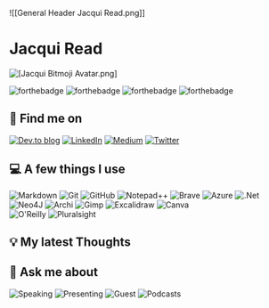 ![[General Header Jacqui Read.png]]
# Jacqui Read
![[Jacqui Bitmoji Avatar.png]](she/her)

![forthebadge](https://forthebadge.com/images/badges/uses-badges.svg)  ![forthebadge](https://forthebadge.com/images/badges/made-with-markdown.svg) ![forthebadge](https://forthebadge.com/images/badges/makes-people-smile.svg) ![forthebadge](https://forthebadge.com/images/badges/no-ragrets.svg)

## 👋 Find me on
[![Dev.to blog](https://img.shields.io/badge/dev.to-0A0A0A?style=for-the-badge&logo=dev.to&logoColor=white)](https://dev.to/tekiegirl) [![LinkedIn](https://img.shields.io/badge/linkedin-%230077B5.svg?style=for-the-badge&logo=linkedin&logoColor=white)](https://www.linkedin.com/in/jacquelineread/) [![Medium](https://img.shields.io/badge/Medium-12100E?style=for-the-badge&logo=medium&logoColor=white)](https://medium.com/@tekiegirl) [![Twitter](https://img.shields.io/badge/tekiegirl-%231DA1F2.svg?style=for-the-badge&logo=Twitter&logoColor=white)](https://twitter.com/tekiegirl) 

## 💻 A few things I use
![Markdown](https://img.shields.io/badge/markdown-%23000000.svg?style=for-the-badge&logo=markdown&logoColor=white) ![Git](https://img.shields.io/badge/git-%23F05033.svg?style=for-the-badge&logo=git&logoColor=white) ![GitHub](https://img.shields.io/badge/github-%23121011.svg?style=for-the-badge&logo=github&logoColor=white) ![Notepad++](https://img.shields.io/badge/Notepad++-90E59A.svg?style=for-the-badge&logo=notepad%2B%2B&logoColor=black) ![Brave](https://img.shields.io/badge/Brave-FF1B2D?style=for-the-badge&logo=Brave&logoColor=white) 
![Azure](https://img.shields.io/badge/microsoft%20azure-0089D6?style=for-the-badge&logo=microsoft-azure&logoColor=white) ![.Net](https://img.shields.io/badge/.NET-512BD4?style=for-the-badge&logo=dotnet&logoColor=white) ![Neo4J](https://img.shields.io/badge/Neo4j-008CC1?style=for-the-badge&logo=neo4j&logoColor=white) 
![Archi](https://img.shields.io/badge/Archi-%2300C4CC.svg?color=white&style=for-the-badge&logo=data%3Aimage%2Fpng%3Bbase64%2CiVBORw0KGgoAAAANSUhEUgAAADIAAAAyCAYAAAAeP4ixAAANXElEQVR42tVaBVxbydZ%2F8rm7f2t1oV7kufuju1svtnV3d%2FcWrbtRoF6ou0EICSSE5EYgjgSKW5ci%2FzdnZtMLVDbt%2Bv39Tgsz586cP0fmzDn3W1%2Fkc%2FDggY4ajea0Vqu9ePTokW7f%2BqY9M2bM%2FNd0RepavdFVp8gqQbahHDmS%2B0lGRvrWZcuW%2Fcc3AcN3rly%2BNNaS57SfvWLHz8NTsXWvhBNnrfjByEdITLbBkutyX79%2BbQrj%2Fe7XEsHu3buDjEaTKk3taR41W4VOf3yIzoy27Tcj%2FrwdHf%2FwkI8NnpaBB8rCFrPZoj1w4MBPvjYA9uzZ%2FbZKpT6mN3mal2034K3fP0LX91MZpaHroDRsO2BB%2FAUHOgWn8XGidxjP%2FE050BmLm9XqzKR9%2B%2FZ2%2BMoABAcH%2F0Na6sOlBpO74thZOzp%2FqEDXDxh9mI5uRIOV7Gclth3KY0BcbF5JY2yOxtM573sM7MEkK%2FRGd7VCkbomLCz8n79UEOfPnxuZZ3Oak2%2B68IdJanQYpBBCEg3JYKRCt6FqRioGxIb4i250kccEz2AiJTqyd389XoVz15zItbqsySnJH7Etvv2FAti1a1cfvd5wX5Vd3PzRQi39ZWXhmYDdh6nRfXgmoyx0H0GkwfYjDsQnF6DrcA2N0Rzn6TasNSihpZC5GqRripsNBil9%2F%2F79%2Fp87gJiY6P9RKpW7DKbCpo27zfjfPyhaAVAzAJlcyB5M8B4jtegxKhs9Q7LZ%2FzpsP%2BpEfEohutEYI5rjPCMEMHqX1vAC%2Br8%2FKrA61sjMrahZpVId3L1r11ufGYC%2Fv%2F%2FfPHhwb7ZkdpUkXrSj6xCybdKC0IAA0Fp4HXqG5sAvTM%2FIwGn7sXzEX%2FKge6j4neaIh3i9oGgNAUjF1ybtdGQ%2Bd%2FysDZLZXfbo4f1Fv%2F3tb%2F%2F%2BjUAkJiYGW602%2FdW7Lnw4VYV3g9OEEwstkIkwITTPAPiFCuF7RUiMjOj1kYlT5IlCxF8uQc8I%2Bp3IyHn8wr2gvIA0tKasHbbXe2zPP07KQMpNJ6w2h%2Fn06dNDfRI%2BJCTk2yycdtVotde0ek%2Fz%2BCWZ6DJIhFMvCO4HIwiE1guAhBLCjzah92gzeo%2BxoPdYolxExRch%2Fspj%2BIkxmiMe4qV36F1ag9YS2iFfGiaDoTBOMkTMUyNT52nW6XLu7tu3z2%2FMmDEvDwjXrl2bWFhU0hB32Ix%2F%2F%2FU9dAl%2BKGK%2FVxPcmUkLHIQwIdIAARhj5oL3GZeHPuOt6DOB0Xgbok4WI%2F5qGfzYz2Isj%2FHkEi8HJQBJQjshObT2C8Ckcln%2Bi8m0ebcEp6u48datW3NeCoQld%2FslSyW0UjkWbdbhf373iOK9cOyhQhMCBPmBgZuJAGAhAELQiXb0neTg1GeyE9GJj3HyWjl6T3LK44yHeOkdoSUzrUVrkv94wYjIxnyGZHjnD48QMkeNNHUxLLYqGAyGxJcCYZnq%2Fsi9EkYvUEOheYy0rFL8foqGzgC2sGxObUHk0l9ZBsCE7zfFhX5T3YzyEZ1UhpPXK9FnSr4Ym%2BImHhkQaY80JIMRmuFmliWCyggVLt0ugN5SiaVbdVjMyKDXvxpI1H4jy5EeMLtMxaoYEyyOWiRcKkDAaOaQwpy8IEgAEkSA4ACYoNPy0X96AaNC9J9RhJhTFUi4UY2%2B04tojOaIh4ESgPpMIu20ByN8pk%2BoFtFH7bC567A3wY4u5C8sX1uyLccHIAdMzB7JwdO4SXUZrkbi5QJI1lpsPeREtwiJO2ufsZ%2BA4FoQGug%2FrYALP2CmBwNmFTMqQczpKiTcrEE%2F9jON0RzxECDSGL1L2mkNpkOohAWRNmhM1biZ%2BhjfH6OhdIeZWBqXbcl2vY9ABrWOUpnoOEyDwXONuKMsh8ZYg%2BlbWe40RpiTAEFaKBQAmMADZz%2BG%2F5xSDJxbhtgzNUi8VYcBc8pojM8NZDzES%2B9wMMwUaa3uY%2FMwaoUdadoqKHVVmLjGgreGUljOFI7%2FAXN8JptPQKIPmIU2PiQHF75BcZ5CZPdwI6ZvcUJjrsM9dTV%2BPNfdCkQxE5KBYML6zytHwPwK%2BC%2BoROy5OiTefoKB8ytpjOYYQAJEYIqfgek91YWL9ypgtNdj1Z58%2BJGJsT1pbwoy4rBUctmWRBp8BPIBNyuKGpRKyA4%2B2sSjTE9mUtvjS2AvbMDBlEp8fy7TBIGYSyAqELCwCoGLqhG4uAZx558g8c7H8Gc%2F0xjNEY8%2F46V3AmZ7EJlYDhtb60gKC9MTbbQH7UVnDO0tDks5gvkI5KDFe26QSil6UEgUJ%2FZo4eBe5%2FafXYCUhzXQ2xqw%2FlgVes0VIAhA0NI6BC2rR9zFBiTdfYqApfU0RnOcp9eccizcWwmNpQF3M%2Bvwq8WFzN%2BctLbs%2BBES7U0yeM2LZGNAJN%2BACP%2BQzYpHqgiKVBYKteScFGK5c%2FtN82D0lnI8yvkYmeanmBhXh36L6%2FC95U%2FwvRUN2JHciKR7TQha3sDHBrK5UdtqkaZvQIaxAbN2VKA7W4M7%2FxTu%2BLQH7SVHMCYDyUIykWxLfQci%2BwctIs4NblYUXQSQqW6yb4pEwomZ%2FS85VAfJ2YTrqkb8fN1TBK1qwv7rzUhRtsB%2FZRN%2BuPopzj5qhCW%2FCRsS6hG4sIL7FK0hfMXtjWB8L9pTnCteP1Fzk18a5SsQ%2BSRni8hA%2BnAgNjIr7qADWBglp%2FVn0SmAOTaZjT8zp0PXG2HztEBpaoH3MblaYC1qQdL9Rqapes5L79C7tAatJcKxk%2Fbg4V0GouMZsgzE6AuQXBmI19HDBRCy3TZAZnqBlHOhgpbU4nsMSBAzqSGxzWj%2FbDvfjMAVT4mH8wrHL4eIYC8BEv5lAJnxYiCBzB9Cdz8PJOpiMwKWvwaQ0Z8rkE8xrVltTIs5dT0S7zVyM0qTZNOSnC3IK2zBOeYj3yfTWvKFm9bLnN34Umcnhw1cUIH1J%2BvIkUlY7tiyszdzZ%2F%2F%2BqqdIYiBzC5qwOYlp5eXOTn80OYkUUYvLJIC8afgNbRt%2BKdZ7wy%2BFzllx5cgwNUChb6DQSiGWmc%2BLw6%2F%2FkjoM21KLVF0DVOYGzNn5ovBrFeE3wvfw6%2BuBSBcoOeOl03eSkx9id9V10Fg%2BxqK9lfyQkw%2FEWkavPhDn76lEFnv3hQfi6Dc%2FEH1OUfwmWnE4pYynFVGJTPjZIkXxF3mW8Jf2KcoinqKwuZenKIeSWYoy4cUpirhkKeUU5c2SRi03L0rkVu52Q7LXU4LHEj2n7CszPc8njfO9SWM9HZhy0siz4NYZsBt9prmQfL8Ckq0ey3e50dP3pNH3NP6tIRpMXG3hqTWl2CErRMrtzblEBlzw5mn8ZDmND1vlgCK7itPYFWa8TWn8sNdO4wmI0Xux4peZ743WsMtNCbSman7Z6RD6oouV87UvVsQrbomyg9OatHbHMAlLYuzQmatx9X4J%2BodnkTZe62IlX3VZ5WLPSRtdM%2Bm6ya%2BdPX256pJ2CBC%2F1nqvulXoS7%2FLV13v3V2%2Bt7%2FoqhuWjV0nHbAyGWKO5JFMvl91I%2FdLWLJFB725kl34C5mzU%2FH55cWHPp9WfEhsX3xwtSs%2BUCWlffFB16b4MDBMjRsPPdAaKzB3nQaLtmS%2FEgiVgw443DVUcqHSCy%2FByOUglVwOag1mdPtykE2YGyMKp9EJohzU61XloNEyCG9tSzi4fJmivsu4xVnI0D6GMbfy1eWgK1euRDhdRXV74y34%2F9%2FdFwW6QXKBTqQtryrQWSDMTYAik5ELdNZ2BTpRz6J3aQ2vObUv0HVtVaD779%2Fcx44jZrjzPU9u3Lgx5VNaBzvfYV2kszmm4sa5a7UMiFwylcHIZkYHliiZSu1LpkQ%2BlkxzZHMiTbygZDpluQbZkqcpK0tzibX5Or5Ga%2FngL6xWq%2Fr2o3yMmpPJitgymGc%2BM%2BL5IrbfsyI2kQmRx9sVsWmea0Cu%2Bb6siE17Dp2hxvX7brCCevaxY8d%2B96adhb%2B4ffvmBKPZkU8dpYGjlOjSyme6tWkrtNJQ6GdpK1CYTYff8HScvuSA0ez03L93Z3qHDh3%2B%2BjP3STZt2vjvCkXaFslc0BDLwuB%2F%2F1HRrlOVKWuIQMlNnddu9NDa2%2FZbYDAXNqanK2IiIyP%2F63PvXMXGxnZhke2q1lDSNHmFjtTfBlA3ufXmJbn1Jo8Jnhe03sYt0SIzp5i1DnS34%2BLi%2FL7wZmhCQkJwHrPZa%2FfczIaz8E6wgoFq3wwlat8MJcFl4YneG6TAoKmZ7MxyUzNHOnOGmjlf7kNtuZkGk7M4KcUJv2EKijBk3wwU0Sft6YOftKc%2FEK1pmvO2p7sOVvCPCSSTi7XXHiz86U9%2F5nN77QtolMb8l0KRvlMyFzVu2GXC%2F4kPBkTs934wcJ4%2BGKAxQXS4rYqRmB94mpTKjIMs5P9f%2B3W%2FSkC99Xr9A3W2p2ncokx0fvYJh6nNJxzhc9VIzypqliRj%2Bs6dOwd%2B6%2Bv6nDt3dnhunsOUctOB349Lw5a9EuvOWvGLiFRcuOaAJc%2BRl5x8MVx8FPA1fyIiIv6BtZQXG0yuykzdY2ZCFdBLrpp0RerKKVOm%2FPO3vmkP677%2Bv1qtPsQonn0J9O4XudefAGEIQa29uTNmAAAAAElFTkSuQmCC) ![Gimp](https://img.shields.io/badge/gimp-5C5543?style=for-the-badge&logo=gimp&logoColor=white) ![Excalidraw](https://img.shields.io/badge/Excalidraw-%2300C4CC.svg?color=white&style=for-the-badge&logo=data%3Aimage%2Fpng%3Bbase64%2CiVBORw0KGgoAAAANSUhEUgAAADIAAAAyCAAAAAA7VNdtAAAACXBIWXMAAC4jAAAuIwF4pT92AAACb0lEQVRIx5XWy0uUURjH8f6GaJ8RFLRsk7UzWrjLlYUbtVx2VdHSwfCGCXbRHO8aVGBRY5TgpTJDkshIU0zzhqbjbca5Oo7OOO%2F5tphpEho5z5zN%2B3vOywfe51m85xwg9nIH2G8diLmr3l8u9MZFQk0Vm4s3nXGQ7eJ3CqzpK2LiMc0AMJc8LST2%2FA0wZoMwm%2FhFRJYuuYD%2BrifAbGKPEpCMMYCep60AtrQ5ASlzARjLCmDLZAhIm21P0TsBuHSkx7pn2lUGDL3SkYmf%2F3L3JKg8t45YP0Sjr8iA5ZfaXjz10fh6DGhza4mR%2FTd5c0JgM%2Bsn5koORZJlCKif1xN%2FwnrkC7OCsJ6n9ISqkfDz2SDQOIyAjIZH5EwNwFpqUEICJz0Aj%2FuAxrdICDUbdodrJMkPG0eKRGT8Ru6VwvYL3UBrTaaEbBbsAvbTPrAnLZ0ICIg7RykVrO0A6rqMM14BwXLnrCk7wQ22cz5ynRICOTxqB5p7oXpZRu45jjnwfT7vhxfTMnK3sQWcRweAwREZKT%2B0CmsHvcDUJxm5VQO0HDaA9U4R8Ry3gj0jHWCnVUQsFYD5RzkATRLiPzUHa3lGMwBVEtJVoKB%2BigcA1G7rSTBlClZKFKUAtNv15Nt1BRW%2FIdxL%2F7yeXB2F%2BQagEoBfX7VkITMExQ7gIQArb7SkZRgmLURJsE5LnhsYJj%2Bg8sMbDYIh8%2F0jgLoYrsxKQAoDACpyRpT69CSUsrin6q4M6QnWtJloHqrdlfSCI2s8ksbN%2F4vYF5KtkvCBP1Md4%2F%2B6z7Un2NAHLJTtICYYHZ1q%2BvYWcRAYuH%2FNQ3yEVf8%2BL%2F4AV4BU8k2caJcAAAAASUVORK5CYII%3D) ![Canva](https://img.shields.io/badge/Canva-%2300C4CC.svg?&style=for-the-badge&logo=Canva&logoColor=white)  
![O'Reilly](https://img.shields.io/badge/O'Reilly-%2300C4CC.svg?color=white&style=for-the-badge&logo=data%3Aimage%2Fpng%3Bbase64%2CiVBORw0KGgoAAAANSUhEUgAAADkAAAAyCAYAAADm33NGAAAACXBIWXMAAC4jAAAuIwF4pT92AAAFb0lEQVRo3u3aa4xcZRkH8N85s7uFXoTCErE2re2Cpd09uwYoEiReMFVjQkjAIDFBWkOMfiVcYrxEUPmgGD9posQbYrxiAG8k9YPFVMNl02Wm0C7tgpdySShZwGov687hwzska51555zZmdnE9Enmy3mf93nnf5778x5O0f8HJb0SvJvkLCop85vIewliinSAwTGO9xRkjYtxOcaxDoMYEg6ew19RrbNrgmo3ztzP0Byfx%2FtwGmbxi4zvdAVkjRVYn3MLtpcUVMe3c76e8FzGsbLn72VNziTObbI8ifdnvNoxyBo3YTuy7libuzO%2BVXTDEwyn7MNwK56cv4xzWSmQUyQDXJizE6t74FqHErYNMH1BGx%2BucSc%2BU0DmdRk%2FS4ucPslghe%2FlPN4jgLA2Z98c3zwReflVBnBpQZnXQVrAuZcP8UTDPPtBn55m6vcBTDNKcUZBWee0BVkjm%2BMpbO5zahtfy%2FRTvLUJwnm8XERIziFavy1Ps%2Bo4D2FNwT8230gXu7A7YabOsYQVCZtzrsDWxost4iYb55mcYc1IiMZgjPkaD2NbARk%2FaBl4plhZCVFvpICgl3E37s94JMZ4gMFjvAdX4xNYVkB%2BFZdl%2FGvBg%2BUJNWyM7Pt5xkebgpwkHeLHbzhtG%2FoRbsw40UHeWJXyYMJ7C7B%2FLePWhQ%2BmOf0Ee7CpCf%2FOOldONCqgpIkfflAw0xi9hB0Zv%2B1CpbRDqFAG2rBuy%2FjDwgd%2Fo%2FJPrs9DpXUGXsTOjAdbVjxV0iRopRI57GiFkS280K0o8yQjdabbnHu4zoYJjjTZn9RDZZK3CscLEd%2FV5qAXczZ2EyCMMtPIfccjbMMpH2uxP88iBUS6wGxW45o2LcvHx4NJdJ0yHk%2B4sc35n%2B1E9kJNvrPRPbSib4yFkq5nNMa9wq9V3ltX4wMdg8y5PcL3bMJtfWpwv4hXIix3dQRyMuSdSyJ83x0LPWHPaSz458MRlk1V3lIa5FDcF%2Bspv%2BxnTZfypchyJeUdnZjrFbGIOhrCe99oNHQ7r7YCmXNBJyDPj%2FD8ZCmGTzn3RZbPKwWyGmYjb4rw%2FGmJJmyPRpbXlQKZhHJqMMLz9BJp8tnI8sqy5lqJ1Y15PJz3jCqtfZIwRCsFst7oBVuZzSpLQzFt%2FbssyDnxVmlkKRDOsz6yfKQUyMbM80jEXN%2B9RIEnVpwc6iSFHIwwXLtE5npV5AUc7ATkrogmN1TZ0E90NUY1n4zDfM7%2B0iAHeCBmOWmYyfQzfXwusjxXDyPSciA3cxh7I4d%2Bqo9aXJPwoQjLzAT%2F6KjVSrgjVkbVThok9ZBuxpltWrGyQey%2FJgP78OYI%2F%2BUZu3uoxatwf4Tlhaz4HPh%2FNZmFu71ft%2BG%2Fd1%2FJaqMEwBH8sI2vfmWx4w8ngknGmuO3%2FYdHq%2FFE3QnAdcJ4M3bH8UrCTxcN8qKgzY%2B02bMl4bG9XUore0PS36%2F5kHihFndkBe9AoiAbD36D37XZd07OMzXuqHVY2%2B5huMZX83C1cHob9u%2BPx321WOA5yXyWC1odKlZm%2BvJK7txQ4LpgDysGwj3%2FzeIz3jfo%2BTqbJ3itqyBhivWVMIYYLiHvj%2FgzZhJm8%2BDfgzi70c2%2FSxjpF6XnUy4Z5blF1sGtqUqWdP6lRj24kkSxq7qTaRYXZzyzWL%2BPHj5OLQ2R9ECHsisdAqzVubAbABX5A6P8fVn4yuOBPlU8v6pz6UT47qdbbVtxqnJDEoJGLxrpAwlfGOswF3YNZAPoqpQP5%2BECdrAL%2F%2BFowidz7ss42qMGfFGVynZcj7djbYmthzCdcM8Y9%2FRhyrA4OkhylLNyVidsTdias6WRes4WqpRZPInHkpCWDi9j9vwFHzycolPUnl4HqOBJYZg2pwYAAAAASUVORK5CYII%3D) ![Pluralsight](https://img.shields.io/badge/Pluralsight-F15B2A?style=for-the-badge&logo=Pluralsight&logoColor=white) 

## 💡 My latest Thoughts
<!-- BLOG-POST-LIST:START --><!-- BLOG-POST-LIST:END -->

## 💬 Ask me about
![Speaking](https://img.shields.io/badge/Speaking-%23F05033.svg?color=green&style=for-the-badge&logo=data%3Aimage%2Fpng%3Bbase64%2CiVBORw0KGgoAAAANSUhEUgAAADIAAAAyCAYAAAAeP4ixAAAACXBIWXMAAA7EAAAOxAGVKw4bAAACP0lEQVRo3u2Zv08UURDHP%2BBp%2FBE8kZgQNYoEiQmNDQaMoaK5jkYSKiVWVphoJckVVHb8B1YUFhASKa8QAj0VJAaNFphLjPJTdIMnZ8FsGB%2B7m0P3wlszk0yy773Zfd%2FPvrc7t3NgZlYXa6gx7jTQJMdfgKoaOw9sqXYOaE5R4zYQ%2FMsFWoEXwIoID31RwBqAWekbl3OuA2UnPg1fES2tR4UYlLscd%2BEeoFO1v8l5j%2BsAoX1LtNVk94G9hIvNAScl9jXwCxiT9uWIFUzb90Rjol0CNtVJa8AToO0Yn%2BM20bCmdG2K1lgrquB12T6%2BWKdoCvUVk4IXVOBzD9%2Byo0rfvB5odAL1a3POQ5BZdXwxCUTnlcBDkCAuBzb%2BL5ndQAzEQAzEQAzEQAzEQAzEQAzEFxBdQcx7qDcfo%2FUQSFkdFzwEKcRoPWQjHFQpAqDPI4g%2B0RTqG4krNgCcA94CV6RdAV4C08DXFEX9AJbc7eHo6gLOAC3AAPCI%2FQI5wCpwC9hJmuQu8J36lj2r7Jd2chHzn%2BCgOB7lO0BvrXfsDvWv4VaBpxFz3yO5Kt991OU%2FBQwDM8BHYBf4mYJXlLBt4Jozbz9%2FFqw%2FiIaHoskbuwB8VmJLEQ91OLbqe%2F4acraMrjPfVv2VLCTjSWcLPZD%2Bsw7kVd9BmoB3DswzGXuv%2BoeysCo3gE%2FOCpTk2dD%2FkGXCOpwViPLBrMA0A1MJIBvAzSz9Gh9ISMSlrH1a5CT5LTsgb7L8vdQPTACvgHbMzMz%2B2n4DYvg7xECgvFMAAAAASUVORK5CYII%3D) ![Presenting](https://img.shields.io/badge/Presenting-%23F05033.svg?color=blue&style=for-the-badge&logo=data%3Aimage%2Fpng%3Bbase64%2CiVBORw0KGgoAAAANSUhEUgAAADIAAAAyCAYAAAAeP4ixAAAACXBIWXMAAA3XAAAN1wFCKJt4AAACX0lEQVRo3u2aP2gTURjAf9%2FdtbkUaQItVqG0QUG3qoVW0EEFawcrLiq6u3R2dnAsdJGCo0On1sHBQRBaFIsIBXHQwaWbKNZ%2FlGrjH5LPIV%2BlhJBEzZn3wj14vNzL5d73y%2Ff33h0k3%2BaBuaQXif4DyH7gY9KLBHRIq9bIKHAB6G7hGgVgAJht4TW%2FAwvAi%2B0J%2Bf1BpFdV39hh0XEF9ADfgiDYWy6Xf1R%2FOQ4ocNYDS7pisg7V8xH1yDWklo98sfEcMOw4wNFGLnDXNOJDn6%2Bpmh3tInAHOCEiz11Sg6oeBh4DE8BSo4S4HQW2VHXTMZPa2hF%2BOzMhpiA%2BgLwElkVkzedaC2ANOK2q3mtkCFgUkV7fQY4Al1T1QOrsKUgKkoKkIClIh4F8tXGjmRLF5fZKRPKquuG1RrLZrKjqZBiGXV6DFIvFUWCxVCqNdYqzh2nUSkHaeIf43saTuLeZPWnjp2Z%2FcB93dxgXagksdWDGgb4W%2FIuzwCZwowXXWgeetcscngD3vHX2KIpC4BCwC8gDI3Eci1%2BhMAi6gKc17Hs5k8l4FSmPmeDTwJj1azY3ksSCSal6D%2FDW%2BrrNDQC7RaRfVT%2F74iPTNi4ZVB54CASqetUXs5oAysDNGlHrNvATOO46xKCZ0moQBN3VICLSQ%2BXZ%2BGsR6XOSwMLtipUPhTp55KAlyAe5XM7JcDxjUWmqiYR42c697hrElAk28weZ%2FRZQAk65AjFs5rQShmHULIiIxFY3vbPI1sb7zYrgq%2Bbgg39Ra%2B2zrZ1HcRy3NeMXqLyLdabOOY1ePDsPfBCR%2Fn8R5BductuN4tAG%2FQAAAABJRU5ErkJggg%3D%3D) ![Guest](https://img.shields.io/badge/Guest%20Blogs%20%26%20Articles-%23F05033.svg?style=for-the-badge&logo=data%3Aimage%2Fpng%3Bbase64%2CiVBORw0KGgoAAAANSUhEUgAAADIAAAAyCAYAAAAeP4ixAAAACXBIWXMAAAsTAAALEwEAmpwYAAACg0lEQVRo3u2ZMWsUQRTHf4ompXfd5S52sVZsQoS7q4IidsEPESRC0CKCfgXNJxA%2FgdrogZWSTmMnZPeidgnaqSEauejZzMLjMbuzeu7OTMgfttjb2dn33ze%2FeTtzEJ7OAOvADnAIJMAqcJKI1DaBjy3HE2AqFhNDFfxInT8N3UxLZWIfWDTXblvMnA7VxJYy0VdtboZupg2kykQvp%2B2NUIeZjYk1xz3LoU0ALZWJ7DgArjru1Zl57GtqtjHxTpz%2FBK45%2BtDMrPquExkTTWBTmXFl5pZon%2FhkYh%2FoiusN4I0aZlccfY5EvalFMyVnp4bKTBEzi6LdTih1QqoJvHUw0zf9ZG3W68hE8hcmpJk8ZnrKRGI%2BNL0x4VIDeK2G2ZoysQ10QmCijJnNnK%2Fh1LysWj8A%2BxP011R1JhtOrRCZKJJmIjXPqZWJ3oR9di1MtKvOxP82YctEVEzY6kRS9XCqi4lW1Uykx0y4MzGsutgdGSa2KjZxJJgYVs3EpB%2BAx0z4WhT9q4nomLANp5nYmOj6YCKNnQmAQexMYBbxh%2BKhX4H5mJjIdN2yNv4GXIqBCamH2P8t2gMWJshEUnXF1vokHt4HPqrMzIfKhNR58fAP5rezyoyLGW9MSN3FvgU5a4zJzCyUXBR18KCXIgi9cdxRZvbUBFD7RkHRjt4vE8QPYNrSZjaHGe9MSC2JQAYF7WzM1LoocumRCGalxNQ6stSbbV%2FDSWpXBDSnrk0bZh4A7%2FG0oVxGF9VbxZhZAZ4D33OCHxuunvmYYrVOAZfF%2BZSZ%2B88V3PPZcDQAXgBfCEQbBW98DPwGXgH3gAvACQLVgSX4XTMBLJmpOQrdN7VjA7hjmIlOfwBfhMw2ni2YkAAAAABJRU5ErkJggg%3D%3D) ![Podcasts](https://img.shields.io/badge/Podcasts-%23F05033.svg?color=yellow&style=for-the-badge&logo=data%3Aimage%2Fpng%3Bbase64%2CiVBORw0KGgoAAAANSUhEUgAAADIAAAAyCAYAAAAeP4ixAAAACXBIWXMAAA7EAAAOxAGVKw4bAAADJklEQVRo3u2aTUgVURTHf2nWe5WRL7GEgpS0tEWSiwIJbCEIudGFBW6MQnLRwjYtauei2rkKBBdRSOSqFhZIgkiBi7CPTavKj11%2BBC%2B0QNMWHmE43pk3X76ZZP5w4N2Zc%2F73%2FN%2Fce%2Bfe8x6Ej%2F3AdeAFMAOsiM3ItRvAAWKOW8ACsJ7DFsQ3dtgHvHIhQNtreYKxwB5gzIeITRsTjsjRZ5PgS6ADOCfWIddMvn1RizgLrKmkfgCXHGIaxccasyZckWFQJbQE1LmIqxNfa%2BxgVCL2Assqmbse4u%2Bp2GXhzDsaDMMj4yE%2BYxiWDX6TKQggpEa1PwOLHuIXJcaJMy9CdOyqD47VsPIpYIcgEZIISYQkQnaWkDKgHiiKMMciyaHMr5BGYAp4D3wAiiMQUQx8lBymJCfPQu4Aafl8BmiNQEgrUCuf05KTZyG6QJCOQEjaUNjwLGRatU%2Bo9nfDhq%2FI49ivzcGp%2B5zxI2RetStVe9JQgGj3IKTd8I1P5uhz3s9j7VRnBdO3Map8pl2eSTLCZ40dNfhpn04%2FQqoMRQJ9rm4x%2BEwAR3Is6ROGuBbDcVj7nPQ72b65qHaMGDqcA24D5Ra%2FcqBH7mn%2FERfVma9BVo1eRfYLKFU%2BR4FZ7OtWf8Ts7s8KhxWl0pfVrzeIkONs1G2thP0Gv2pZcbwW56aAUwa%2BfuW3AhwLupYPGBJoNvgdBoY8iBiSGI1mg%2B9AGC%2BlciCriH%2FKUzDhPPBEigs6oUXgKXDBJrZauK0xWTXXAqHLZmzXulj56sWqXFRlTHOtK%2BztwjNDJ1mgLQTuNsNTX5c%2Bt2Xf89ZhvFf44KxwmFfvtnN%2FVwyM23S8KkldBlIOHCnxeS4xJq5xr8eGXT7EpIBHwDUHn7%2FAJ%2BALG8XqzZ1rjewOCh1iHwPd8u7JC66w9eeBIDYHXI3qGHoIuG8zUd1aFnggXJHjoCyTbxzGvZ5Po8BNiY0lUsBF2SBqAT1yL81%2FhBKDkJKkrpUISYREg90hclWq1ci0rJ6W98YmfstxOhYoBIYDvBCHc2xZ8oamELYnTXGYI0sx4QgFD9n6Lwg3tiyxgfEPkyKzLL9zXmAAAAAASUVORK5CYII%3D) 